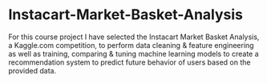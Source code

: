 # Instacart-Market-Basket-Analysis
For this course project I have selected the Instacart Market Basket Analysis, a Kaggle.com competition, to perform data cleaning &amp; feature engineering as well as training, comparing &amp; tuning machine learning models to create a recommendation system to predict future behavior of users based on the provided data.
